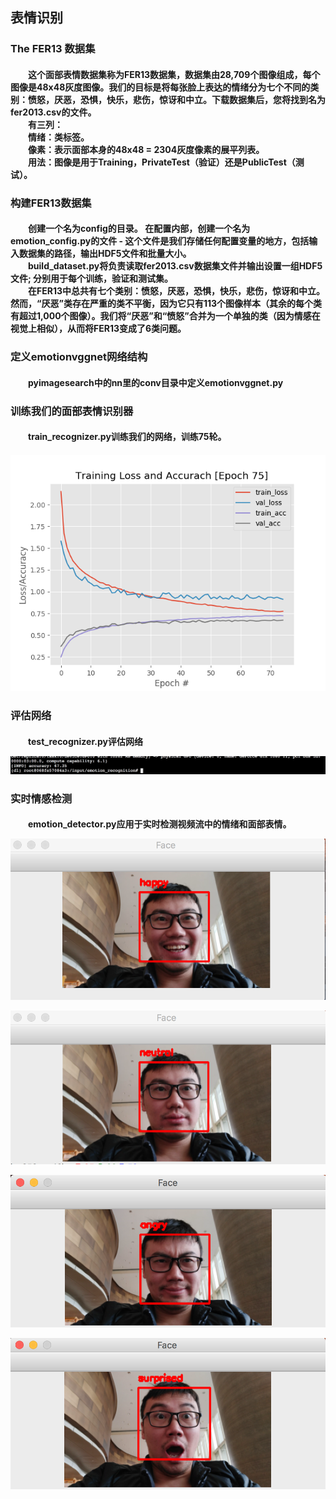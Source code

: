 <h2>表情识别</h2>
<h3>The FER13 数据集
<h4>&emsp;&emsp;这个面部表情数据集称为FER13数据集，数据集由28,709个图像组成，每个图像是48x48灰度图像。我们的目标是将每张脸上表达的情绪分为七个不同的类别：愤怒，厌恶，恐惧，快乐，悲伤，惊讶和中立。下载数据集后，您将找到名为fer2013.csv的文件。<br/>
&emsp;&emsp;有三列：<br/>
&emsp;&emsp;情绪：类标签。<br/>
&emsp;&emsp;像素：表示面部本身的48x48 = 2304灰度像素的展平列表。<br/>
&emsp;&emsp;用法：图像是用于Training，PrivateTest（验证）还是PublicTest（测试）。<h4/>
<h3>构建FER13数据集
<h4>&emsp;&emsp;创建一个名为config的目录。 在配置内部，创建一个名为emotion_config.py的文件 - 这个文件是我们存储任何配置变量的地方，包括输入数据集的路径，输出HDF5文件和批量大小。<br/>
&emsp;&emsp;build_dataset.py将负责读取fer2013.csv数据集文件并输出设置一组HDF5文件; 分别用于每个训练，验证和测试集。<br/> 
&emsp;&emsp;在FER13中总共有七个类别：愤怒，厌恶，恐惧，快乐，悲伤，惊讶和中立。 然而，“厌恶”类存在严重的类不平衡，因为它只有113个图像样本（其余的每个类有超过1,000个图像）。我们将“厌恶”和“愤怒”合并为一个单独的类（因为情感在视觉上相似），从而将FER13变成了6类问题。<h4/>
<h3>定义emotionvggnet网络结构
<h4>&emsp;&emsp;pyimagesearch中的nn里的conv目录中定义emotionvggnet.py<h4/>
<h3>训练我们的面部表情识别器
<h4>&emsp;&emsp;train_recognizer.py训练我们的网络，训练75轮。<h4/>
  
![](https://github.com/czwinner/DeepLearning/blob/master/emotion_recognition/datasets/fer2013/output/vggnet_emotion.png)
<h3>评估网络
<h4>&emsp;&emsp;test_recognizer.py评估网络
  
![](https://github.com/czwinner/DeepLearning/blob/master/emotion_recognition/datasets/fer2013/output/%E5%87%86%E7%A1%AE%E7%8E%87.png)
<h3>实时情感检测
<h4>&emsp;&emsp;emotion_detector.py应用于实时检测视频流中的情绪和面部表情。 
  
![](https://github.com/czwinner/DeepLearning/blob/master/emotion_recognition/datasets/fer2013/output/happy.png)  

![](https://github.com/czwinner/DeepLearning/blob/master/emotion_recognition/datasets/fer2013/output/neutral.png)  

![](https://github.com/czwinner/DeepLearning/blob/master/emotion_recognition/datasets/fer2013/output/angry.png)  

![](https://github.com/czwinner/DeepLearning/blob/master/emotion_recognition/datasets/fer2013/output/surprise.png)  


